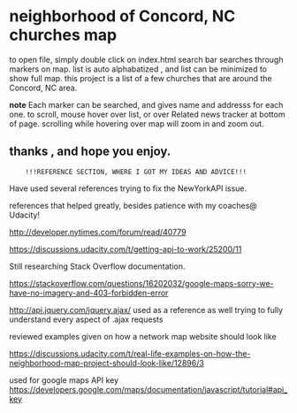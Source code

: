 # neighborhood of Concord, NC churches map

to open file, simply double click on index.html
search bar searches through markers on map.
list is auto alphabatized , and list can be minimized to show full map.
this project is a list of a few churches that are around the Concord, NC area.

**note**
Each marker can be searched, and gives name and addresss for each one.
to scroll, mouse hover over list, or over Related news tracker at bottom of page. scrolling while hovering over map will zoom in and zoom out.

thanks , and hope you enjoy.
-----------------------------------------------------------------------------------------------------------
		!!!REFERENCE SECTION, WHERE I GOT MY IDEAS AND ADVICE!!!
Have used several references trying to fix the NewYorkAPI issue. 

references that helped greatly, besides patience with my coaches@ Udacity!

http://developer.nytimes.com/forum/read/40779

https://discussions.udacity.com/t/getting-api-to-work/25200/11

Still researching Stack Overflow documentation.

https://stackoverflow.com/questions/16202032/google-maps-sorry-we-have-no-imagery-and-403-forbidden-error

http://api.jquery.com/jquery.ajax/
used as a reference as well trying to fully understand every aspect of .ajax requests

reviewed examples given on how a network map website should look like

https://discussions.udacity.com/t/real-life-examples-on-how-the-neighborhood-map-project-should-look-like/12896/3

used for google maps API key
https://developers.google.com/maps/documentation/javascript/tutorial#api_key
